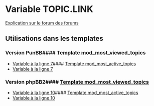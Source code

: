 # Variable TOPIC.LINK
[Explication sur le forum des forums](http://forum.forumactif.com/t294113-listing-des-variables#TOPIC.LINK)
## Utilisations dans les templates
### Version PunBB#### [Template mod_most_viewed_topics](punbb/mod_most_viewed_topics.md)
* [Variable à la ligne 7](../punbb/mod_most_viewed_topics.tpl#L7)#### [Template mod_most_active_topics](punbb/mod_most_active_topics.md)
* [Variable à la ligne 7](../punbb/mod_most_active_topics.tpl#L7)
### Version phpBB2#### [Template mod_most_viewed_topics](subsilver/mod_most_viewed_topics.md)
* [Variable à la ligne 10](../subsilver/mod_most_viewed_topics.tpl#L10)#### [Template mod_most_active_topics](subsilver/mod_most_active_topics.md)
* [Variable à la ligne 10](../subsilver/mod_most_active_topics.tpl#L10)